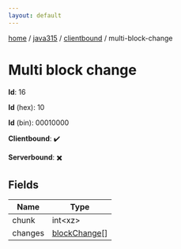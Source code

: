 ```yaml
---
layout: default
---
```


[home](/)  /  [java315](/protocol/java315)  /  [clientbound](/protocol/java315/clientbound)  /  multi-block-change

# Multi block change

**Id**: 16

**Id** (hex): 10

**Id** (bin): 00010000

**Clientbound**: ✔️

**Serverbound**: ✖️

## Fields

Name | Type
---|---
chunk | int&lt;xz&gt;
changes | [blockChange](/protocol/java315/types/block-change)[]

